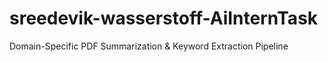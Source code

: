 # sreedevik-wasserstoff-AiInternTask
Domain-Specific PDF Summarization & Keyword Extraction Pipeline

